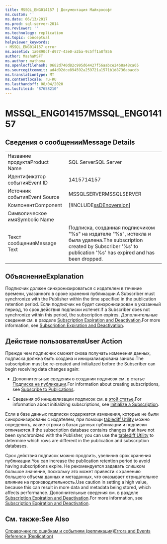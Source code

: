 ```yaml
---
title: MSSQL_ENG014157 | Документация Майкрософт
ms.custom: ''
ms.date: 06/13/2017
ms.prod: sql-server-2014
ms.reviewer: ''
ms.technology: replication
ms.topic: conceptual
helpviewer_keywords:
- MSSQL_ENG014157 error
ms.assetid: 1a0890cf-d977-43e0-a2ba-9c5ff1a8f856
author: MashaMSFT
ms.author: mathoma
ms.openlocfilehash: 0682d740d82c995d64427f56aabce24b8a48ca65
ms.sourcegitcommit: ad4d92dce894592a259721a1571b1d8736abacdb
ms.translationtype: MT
ms.contentlocale: ru-RU
ms.lasthandoff: 08/04/2020
ms.locfileid: "87658210"
---
```

# <a name="mssql_eng014157"></a><span data-ttu-id="7c54d-102">MSSQL_ENG014157</span><span class="sxs-lookup"><span data-stu-id="7c54d-102">MSSQL_ENG014157</span></span>
    
## <a name="message-details"></a><span data-ttu-id="7c54d-103">Сведения о сообщении</span><span class="sxs-lookup"><span data-stu-id="7c54d-103">Message Details</span></span>  
  
|||  
|-|-|  
|<span data-ttu-id="7c54d-104">Название продукта</span><span class="sxs-lookup"><span data-stu-id="7c54d-104">Product Name</span></span>|<span data-ttu-id="7c54d-105">SQL Server</span><span class="sxs-lookup"><span data-stu-id="7c54d-105">SQL Server</span></span>|  
|<span data-ttu-id="7c54d-106">Идентификатор события</span><span class="sxs-lookup"><span data-stu-id="7c54d-106">Event ID</span></span>|<span data-ttu-id="7c54d-107">14157</span><span class="sxs-lookup"><span data-stu-id="7c54d-107">14157</span></span>|  
|<span data-ttu-id="7c54d-108">Источник события</span><span class="sxs-lookup"><span data-stu-id="7c54d-108">Event Source</span></span>|<span data-ttu-id="7c54d-109">MSSQLSERVER</span><span class="sxs-lookup"><span data-stu-id="7c54d-109">MSSQLSERVER</span></span>|  
|<span data-ttu-id="7c54d-110">Компонент</span><span class="sxs-lookup"><span data-stu-id="7c54d-110">Component</span></span>|[!INCLUDE[ssDEnoversion](../../includes/ssdenoversion-md.md)]|  
|<span data-ttu-id="7c54d-111">Символическое имя</span><span class="sxs-lookup"><span data-stu-id="7c54d-111">Symbolic Name</span></span>||  
|<span data-ttu-id="7c54d-112">Текст сообщения</span><span class="sxs-lookup"><span data-stu-id="7c54d-112">Message Text</span></span>|<span data-ttu-id="7c54d-113">Подписка, созданная подписчиком "%s" на издателе "%s", истекла и была удалена.</span><span class="sxs-lookup"><span data-stu-id="7c54d-113">The subscription created by Subscriber '%s' to publication '%s' has expired and has been dropped.</span></span>|  
  
## <a name="explanation"></a><span data-ttu-id="7c54d-114">Объяснение</span><span class="sxs-lookup"><span data-stu-id="7c54d-114">Explanation</span></span>  
 <span data-ttu-id="7c54d-115">Подписчик должен синхронизироваться с издателем в течение времени, указанного в сроке хранения публикации.</span><span class="sxs-lookup"><span data-stu-id="7c54d-115">A Subscriber must synchronize with the Publisher within the time specified in the publication retention period.</span></span> <span data-ttu-id="7c54d-116">Если подписчик не будет синхронизирован в указанный период, то срок действия подписки истечет.</span><span class="sxs-lookup"><span data-stu-id="7c54d-116">If a Subscriber does not synchronize within this period, the subscription expires.</span></span> <span data-ttu-id="7c54d-117">Дополнительные сведения см. в разделе [Subscription Expiration and Deactivation](subscription-expiration-and-deactivation.md).</span><span class="sxs-lookup"><span data-stu-id="7c54d-117">For more information, see [Subscription Expiration and Deactivation](subscription-expiration-and-deactivation.md).</span></span>  
  
## <a name="user-action"></a><span data-ttu-id="7c54d-118">Действие пользователя</span><span class="sxs-lookup"><span data-stu-id="7c54d-118">User Action</span></span>  
 <span data-ttu-id="7c54d-119">Прежде чем подписчик сможет снова получать изменения данных, подписка должна быть создана и инициализирована заново:</span><span class="sxs-lookup"><span data-stu-id="7c54d-119">The subscription must be re-created and initialized before the Subscriber can begin receiving data changes again:</span></span>  
  
-   <span data-ttu-id="7c54d-120">Дополнительные сведения о создании подписок см. в статье [Подписка на публикации](subscribe-to-publications.md).</span><span class="sxs-lookup"><span data-stu-id="7c54d-120">For information about creating subscriptions, see [Subscribe to Publications](subscribe-to-publications.md).</span></span>  
  
-   <span data-ttu-id="7c54d-121">Сведения об инициализации подписок см. в [этой статье](initialize-a-subscription.md).</span><span class="sxs-lookup"><span data-stu-id="7c54d-121">For information about initializing subscriptions, see [Initialize a Subscription](initialize-a-subscription.md).</span></span>  
  
 <span data-ttu-id="7c54d-122">Если в базе данных подписки содержатся изменения, которые не были синхронизированы с издателем, при помощи [tablediff Utility](../../tools/tablediff-utility.md) можно определить, какие строки в базах данных публикации и подписки отличаются.</span><span class="sxs-lookup"><span data-stu-id="7c54d-122">If the subscription database contains changes that have not been synchronized with the Publisher, you can use the [tablediff Utility](../../tools/tablediff-utility.md) to determine which rows are different in the publication and subscription databases.</span></span>  
  
 <span data-ttu-id="7c54d-123">Срок действия подписок можно продлить, увеличив срок хранения публикации.</span><span class="sxs-lookup"><span data-stu-id="7c54d-123">You can increase the publication retention period to avoid having subscriptions expire.</span></span> <span data-ttu-id="7c54d-124">Не рекомендуется задавать слишком большое значение, поскольку это может привести к хранению большего объема данных и метаданных, что оказывает отрицательное влияние на производительность.</span><span class="sxs-lookup"><span data-stu-id="7c54d-124">Use caution in setting a high value, because this can result in more data and metadata being stored, which affects performance.</span></span> <span data-ttu-id="7c54d-125">Дополнительные сведения см. в разделе [Subscription Expiration and Deactivation](subscription-expiration-and-deactivation.md).</span><span class="sxs-lookup"><span data-stu-id="7c54d-125">For more information, see [Subscription Expiration and Deactivation](subscription-expiration-and-deactivation.md).</span></span>  
  
## <a name="see-also"></a><span data-ttu-id="7c54d-126">См. также:</span><span class="sxs-lookup"><span data-stu-id="7c54d-126">See Also</span></span>  
 [<span data-ttu-id="7c54d-127">Справочник по ошибкам и событиям (репликация)</span><span class="sxs-lookup"><span data-stu-id="7c54d-127">Errors and Events Reference &#40;Replication&#41;</span></span>](errors-and-events-reference-replication.md)  
  
  
